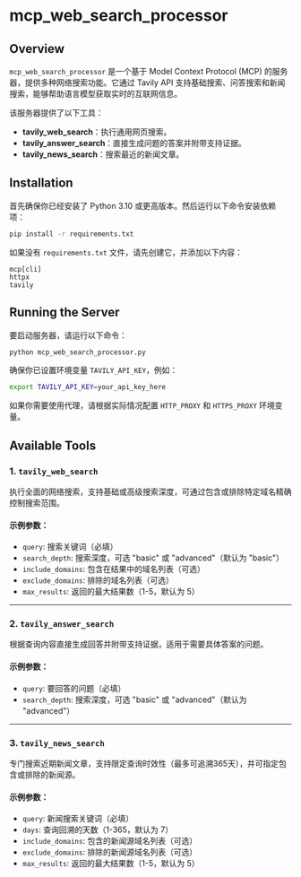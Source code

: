 # mcp_web_search_processor

## Overview

`mcp_web_search_processor` 是一个基于 Model Context Protocol (MCP) 的服务器，提供多种网络搜索功能。它通过 Tavily API 支持基础搜索、问答搜索和新闻搜索，能够帮助语言模型获取实时的互联网信息。

该服务器提供了以下工具：

- **tavily_web_search**：执行通用网页搜索。
- **tavily_answer_search**：直接生成问题的答案并附带支持证据。
- **tavily_news_search**：搜索最近的新闻文章。

## Installation

首先确保你已经安装了 Python 3.10 或更高版本。然后运行以下命令安装依赖项：

```bash
pip install -r requirements.txt
```

如果没有 `requirements.txt` 文件，请先创建它，并添加以下内容：

```
mcp[cli]
httpx
tavily
```

## Running the Server

要启动服务器，请运行以下命令：

```bash
python mcp_web_search_processor.py
```

确保你已设置环境变量 `TAVILY_API_KEY`，例如：

```bash
export TAVILY_API_KEY=your_api_key_here
```

如果你需要使用代理，请根据实际情况配置 `HTTP_PROXY` 和 `HTTPS_PROXY` 环境变量。

## Available Tools

### 1. `tavily_web_search`

执行全面的网络搜索，支持基础或高级搜索深度，可通过包含或排除特定域名精确控制搜索范围。

#### 示例参数：
- `query`: 搜索关键词（必填）
- `search_depth`: 搜索深度，可选 "basic" 或 "advanced"（默认为 "basic"）
- `include_domains`: 包含在结果中的域名列表（可选）
- `exclude_domains`: 排除的域名列表（可选）
- `max_results`: 返回的最大结果数（1-5，默认为 5）

---

### 2. `tavily_answer_search`

根据查询内容直接生成回答并附带支持证据，适用于需要具体答案的问题。

#### 示例参数：
- `query`: 要回答的问题（必填）
- `search_depth`: 搜索深度，可选 "basic" 或 "advanced"（默认为 "advanced"）

---

### 3. `tavily_news_search`

专门搜索近期新闻文章，支持限定查询时效性（最多可追溯365天），并可指定包含或排除的新闻源。

#### 示例参数：
- `query`: 新闻搜索关键词（必填）
- `days`: 查询回溯的天数（1-365，默认为 7）
- `include_domains`: 包含的新闻源域名列表（可选）
- `exclude_domains`: 排除的新闻源域名列表（可选）
- `max_results`: 返回的最大结果数（1-5，默认为 5）